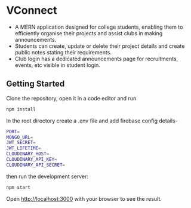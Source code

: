 # VConnect

* A MERN application designed for college students, enabling them to efficiently organise their projects and assist clubs in making announcements.
* Students can create, update or delete their project details and create public notes stating their requirements.
* Club login has a dedicated announcements page for recruitments, events, etc visible in student login.

## Getting Started

Clone the repository, open it in a code editor and run

```bash 
npm install
```

In the root directory create a .env file and add firebase config details- 
```bash
PORT=
MONGO_URL=
JWT_SECRET=
JWT_LIFETIME=
CLOUDINARY_HOST=
CLOUDINARY_API_KEY=
CLOUDINARY_API_SECRET=
```
then run the development server:

```bash
npm start
```

Open [http://localhost:3000](http://localhost:3000) with your browser to see the result.
